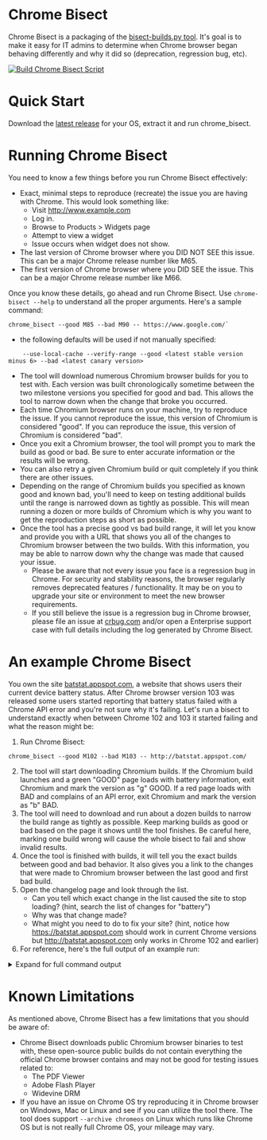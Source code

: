 # Chrome Bisect
Chrome Bisect is a packaging of the [bisect-builds.py tool](https://www.chromium.org/developers/bisect-builds-py). It's goal is to make it easy for IT admins to determine when Chrome browser began behaving differently and why it did so (deprecation, regression bug, etc).

[![Build Chrome Bisect Script](https://github.com/jay0lee/chrome-bisect/actions/workflows/main.yml/badge.svg)](https://github.com/jay0lee/chrome-bisect/actions/workflows/main.yml)

# Quick Start
Download the [latest release](https://github.com/jay0lee/chrome-bisect/releases) for your OS, extract it and run chrome_bisect.

# Running Chrome Bisect
You need to know a few things before you run Chrome Bisect effectively:
* Exact, minimal steps to reproduce (recreate) the issue you are having with Chrome. This would look something like:
  * Visit http://www.example.com
  * Log in.
  * Browse to Products > Widgets page
  * Attempt to view a widget
  * Issue occurs when widget does not show.
* The last version of Chrome browser where you DID NOT SEE this issue. This can be a major Chrome release number like M65.
* The first version of Chrome browser where you DID SEE the issue. This can be a major Chrome release number like M66.

Once you know these details, go ahead and run Chrome Bisect. Use `chrome-bisect --help` to understand all the proper arguments. Here's a sample command:

```
chrome_bisect --good M85 --bad M90 -- https://www.google.com/`
```
* the following defaults will be used if not manually specified:
```
    --use-local-cache --verify-range --good <latest stable version minus 6> --bad <latest canary version>
```
* The tool will download numerous Chromium browser builds for you to test with. Each version was built chronologically sometime between the two milestone versions you specified for good and bad. This allows the tool to narrow down when the change that broke you occurred.
* Each time Chromium browser runs on your machine, try to reproduce the issue. If you cannot reproduce the issue, this version of Chromium is considered "good". If you can reproduce the issue, this version of Chromium is considered "bad".
* Once you exit a Chromium browser, the tool will prompt you to mark the build as good or bad. Be sure to enter accurate information or the results will be wrong.
* You can also retry a given Chromium build or quit completely if you think there are other issues.
* Depending on the range of Chromium builds you specified as known good and known bad, you'll need to keep on testing additional builds until the range is narrowed down as tightly as possible. This will mean running a dozen or more builds of Chromium which is why you want to get the reproduction steps as short as possible.
* Once the tool has a precise good vs bad build range, it will let you know and provide you with a URL that shows you all of the changes to Chromium browser between the two builds. With this information, you may be able to narrow down why the change was made that caused your issue.
  * Please be aware that not every issue you face is a regression bug in Chrome. For security and stability reasons, the browser regularly removes deprecated features / functionality. It may be on you to upgrade your site or environment to meet the new browser requirements.
  * If you still believe the issue is a regression bug in Chrome browser, please file an issue at [crbug.com](https://crbug.com) and/or open a Enterprise support case with full details including the log generated by Chrome Bisect.
  
 # An example Chrome Bisect
 You own the site [batstat.appspot.com](https://batstat.appspot.com/), a website that shows users their current device battery status. After Chrome browser version 103 was released some users started reporting that battery status failed with a Chrome API error and you're not sure why it's failing. Let's run a bisect to understand exactly when between Chrome 102 and 103 it started failing and what the reason might be:
  1. Run Chrome Bisect:

```
chrome_bisect --good M102 --bad M103 -- http://batstat.appspot.com/
```

  2. The tool will start downloading Chromium builds. If the Chromium build launches and a green "GOOD" page loads with battery information, exit Chromium and mark the version as "g" GOOD. If a red page loads with BAD and complains of an API error, exit Chromium and mark the version as "b" BAD.
  3. The tool will need to download and run about a dozen builds to narrow the build range as tightly as possible. Keep marking builds as good or bad based on the page it shows until the tool finishes. Be careful here, marking one build wrong will cause the whole bisect to fail and show invalid results.
  4. Once the tool is finished with builds, it will tell you the exact builds between good and bad behavior. It also gives you a link to the changes that were made to Chromium browser between the last good and first bad build.
  5. Open the changelog page and look through the list.
      * Can you tell which exact change in the list caused the site to stop loading? (hint, search the list of changes for "battery")
      * Why was that change made?
      * What might you need to do to fix your site? (hint, notice how https://batstat.appspot.com should work in current Chrome versions but http://batstat.appspot.com only works in Chrome 102 and earlier)
  6. For reference, here's the full output of an example run:

<details>
  <summary>
    Expand for full command output
  </summary>
<code>
$ ./chrome_bisect --good M102 --bad M103 -- http://batstat.appspot.com/
running bisect-builds.py with options: --good 992738 --bad M103 --verify-range --use-local-cache --archive linux64 -- http://batstat.appspot.com/
Scanning from 992738 to 1002911 (10173 revisions).
Downloading list of known revisions... 
Loaded revisions 41523-1118151 from /home/jayhlee/cb/chrome_bisect/.bisect-builds-cache.json
Downloading revision 992740...
Received 154342263 of 154342263 bytes, 100.00%
Trying revision 992740...
Revision 992740 is [(g)ood/(b)ad/(r)etry/(u)nknown/(s)tdout/(q)uit]: g
Downloading revision 1002910...
Trying revision 1002910...
Revision 1002910 is [(g)ood/(b)ad/(r)etry/(u)nknown/(s)tdout/(q)uit]: b
Downloading revision 998107...
Bisecting range [992740 (good), 1002910 (bad)], roughly 11 steps left.
Trying revision 998107...
Revision 998107 is [(g)ood/(b)ad/(r)etry/(u)nknown/(s)tdout/(q)uit]: b
Downloading revision 995067...
Received 154537868 of 154537868 bytes, 100.00%
Bisecting range [992740 (good), 998107 (bad)], roughly 10 steps left.
Trying revision 995067...
Revision 995067 is [(g)ood/(b)ad/(r)etry/(u)nknown/(s)tdout/(q)uit]: g
Downloading revision 996538...
Received 154807698 of 154807698 bytes, 100.00%
Bisecting range [995067 (good), 998107 (bad)], roughly 9 steps left.
Trying revision 996538...
Revision 996538 is [(g)ood/(b)ad/(r)etry/(u)nknown/(s)tdout/(q)uit]: g
Downloading revision 997440...
Received 154925953 of 154925953 bytes, 100.00%
Bisecting range [996538 (good), 998107 (bad)], roughly 8 steps left.
Trying revision 997440...
Revision 997440 is [(g)ood/(b)ad/(r)etry/(u)nknown/(s)tdout/(q)uit]: g
Downloading revision 997790...
Received 155344479 of 155344479 bytes, 100.00%
Bisecting range [997440 (good), 998107 (bad)], roughly 7 steps left.
Trying revision 997790...
Revision 997790 is [(g)ood/(b)ad/(r)etry/(u)nknown/(s)tdout/(q)uit]: b
Downloading revision 997598...
Received 154954643 of 154954643 bytes, 100.00%
Bisecting range [997440 (good), 997790 (bad)], roughly 6 steps left.
Trying revision 997598...
Revision 997598 is [(g)ood/(b)ad/(r)etry/(u)nknown/(s)tdout/(q)uit]: g
Downloading revision 997664...
Received 154954126 of 154954126 bytes, 100.00%
Bisecting range [997598 (good), 997790 (bad)], roughly 5 steps left.
Trying revision 997664...
Revision 997664 is [(g)ood/(b)ad/(r)etry/(u)nknown/(s)tdout/(q)uit]: g
Downloading revision 997718...
Received 154953295 of 154953295 bytes, 100.00%
Bisecting range [997664 (good), 997790 (bad)], roughly 4 steps left.
Trying revision 997718...
Revision 997718 is [(g)ood/(b)ad/(r)etry/(u)nknown/(s)tdout/(q)uit]: g
Downloading revision 997744...
Received 154955563 of 154955563 bytes, 100.00%
Bisecting range [997718 (good), 997790 (bad)], roughly 4 steps left.
Trying revision 997744...
Revision 997744 is [(g)ood/(b)ad/(r)etry/(u)nknown/(s)tdout/(q)uit]: g
Downloading revision 997775...
Received 155344747 of 155344747 bytes, 100.00%
Bisecting range [997744 (good), 997790 (bad)], roughly 3 steps left.
Trying revision 997775...
Revision 997775 is [(g)ood/(b)ad/(r)etry/(u)nknown/(s)tdout/(q)uit]: b
Downloading revision 997757...
Received 155345317 of 155345317 bytes, 100.00%
Bisecting range [997744 (good), 997775 (bad)], roughly 2 steps left.
Trying revision 997757...
Revision 997757 is [(g)ood/(b)ad/(r)etry/(u)nknown/(s)tdout/(q)uit]: g
You are probably looking for a change made after 997757 (known good), but no later than 997775 (first known bad).
CHANGELOG URL:
  https://chromium.googlesource.com/chromium/src/+log/03e9c2b23047e8bc7cdbbd5843b52112817ed1d6..53d540703b72faa87436f51279043c094939418f
</code>
</details>


# Known Limitations
As mentioned above, Chrome Bisect has a few limitations that you should be aware of:
* Chrome Bisect downloads public Chromium browser binaries to test with, these open-source public builds do not contain everything the official Chrome browser contains and may not be good for testing issues related to:
     * The PDF Viewer
     * Adobe Flash Player
     * Widevine DRM
* If you have an issue on Chrome OS try reproducing it in Chrome browser on Windows, Mac or Linux and see if you can utilize the tool there. The tool does support `--archive chromeos` on Linux which runs like Chrome OS but is not really full Chrome OS, your mileage may vary.
